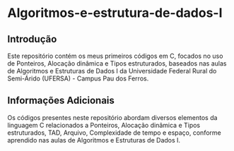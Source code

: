 # Algoritmos-e-estrutura-de-dados-I

## Introdução

Este repositório contém os meus primeiros códigos em C, focados no uso de Ponteiros, Alocação dinâmica e Tipos estruturados, baseados nas aulas de Algoritmos e Estruturas de Dados I da Universidade Federal Rural do Semi-Árido (UFERSA) - Campus Pau dos Ferros.

## Informações Adicionais

Os códigos presentes neste repositório abordam diversos elementos da linguagem C relacionados a Ponteiros, Alocação dinâmica e Tipos estruturados, TAD, Arquivo, Complexidade de tempo e espaço, conforme aprendido nas aulas de Algoritmos e Estruturas de Dados I.

